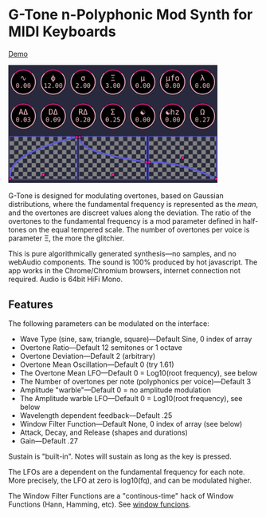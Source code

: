 # G-Tone n-Polyphonic Mod Synth for MIDI Keyboards

[Demo](https://folkstack.github.io/g-tone/public/)

<img src=gtone.png width="420px" />

G-Tone is designed for modulating overtones, based on Gaussian distributions, where the fundamental frequency is represented as the *mean*, and the overtones are discreet values along the deviation. The ratio of the overtones to the fundamental frequency is a mod parameter defined in half-tones on the equal tempered scale. The number of overtones per voice is parameter &#926;, the more the glitchier.

This is pure algorithmically generated synthesis—no samples, and no webAudio components. The sound is 100% produced by hot javascript. The app works in the Chrome/Chromium browsers, internet connection not required.  Audio is 64bit HiFi Mono.

## Features

The following parameters can be modulated on the interface:
* Wave Type (sine, saw, triangle, square)—Default Sine, 0 index of array
* Overtone Ratio—Default 12 semitones or 1 octave
* Overtone Deviation—Default 2 (arbitrary)
* Overtone Mean Oscillation—Default 0 (try 1.61)
* The Overtone Mean LFO—Default 0 = Log10(root frequency), see below
* The Number of overtones per note (polyphonics per voice)—Default 3
* Amplitude "warble"—Default 0 = no amplitude modulation
* The Amplitude warble LFO—Default 0 = Log10(root frequency), see below
* Wavelength dependent feedback—Default .25
* Window Filter Function—Default None, 0 index of array (see below)
* Attack, Decay, and Release (shapes and durations)
* Gain—Default .27

Sustain is "built-in".  Notes will sustain as long as the key is pressed.

The LFOs are a dependent on the fundamental frequency for each note.  More precisely, the LFO at zero is log10(fq), and can be modulated higher.

The Window Filter Functions are a "continous-time" hack of Window Functions (Hann, Hamming, etc).  See [window funcions](https://en.wikipedia.org/wiki/Window_function).


